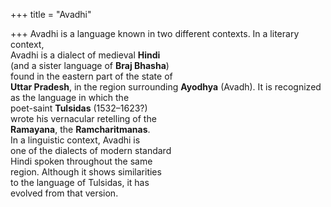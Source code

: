 +++
title = "Avadhi"

+++
Avadhi is a language known in two different contexts. In a literary context,  
Avadhi is a dialect of medieval **Hindi**  
(and a sister language of **Braj Bhasha**)  
found in the eastern part of the state of  
**Uttar Pradesh**, in the region surrounding **Ayodhya** (Avadh). It is recognized as the language in which the  
poet-saint **Tulsidas** (1532–1623?)  
wrote his vernacular retelling of the  
**Ramayana**, the **Ramcharitmanas**.  
In a linguistic context, Avadhi is  
one of the dialects of modern standard  
Hindi spoken throughout the same  
region. Although it shows similarities  
to the language of Tulsidas, it has  
evolved from that version.